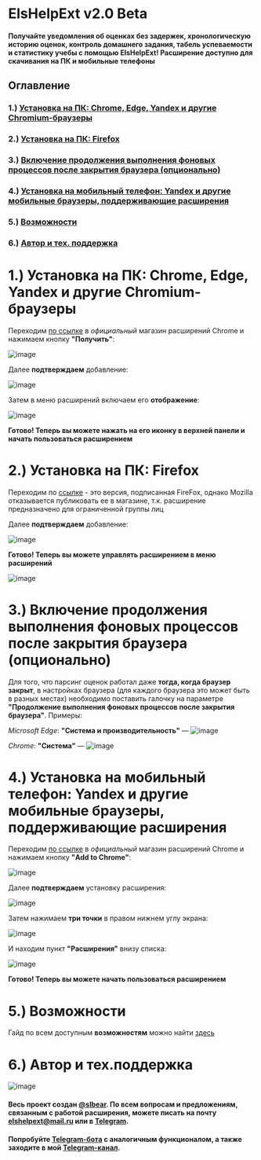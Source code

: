 # ElsHelpExt v2.0 Beta
#### Получайте уведомления об оценках без задержек, хронологическую историю оценок, контроль домашнего задания, табель успеваемости и статистику учебы с помощью ElsHelpExt! Расширение доступно для скачивания на ПК и мобильные телефоны
## Оглавление
### 1.) [Установка на ПК: Chrome, Edge, Yandex и другие Chromium-браузеры](#пункт1)
### 2.) [Установка на ПК: Firefox](#пункт2)
### 3.) [Включение продолжения выполнения фоновых процессов после закрытия браузера (опционально)](#пункт30)
### 4.) [Установка на мобильный телефон: Yandex и другие мобильные браузеры, поддерживающие расширения](#пункт3)
### 5.) [Возможности](#пункт4)
### 6.) [Автор и тех. поддержка](#пункт5)


<a name="пункт1"></a> 
# 1.) Установка на ПК: Chrome, Edge, Yandex и другие Chromium-браузеры

Переходим [по ссылке](https://chromewebstore.google.com/detail/elshelp/bmdnfegelmgebfegdomphfckbplkgneg) в *официальный* магазин расширений Chrome и нажимаем кнопку **"Получить"**:

![image](https://github.com/user-attachments/assets/a552ceeb-31e0-4084-b4ff-a52f09fd0bfa)

Далее **подтверждаем** добавление:

![image](https://github.com/user-attachments/assets/d60faca1-a10a-4245-99b7-52861d716e1d)

Затем в меню расширений включаем его **отображение**:

![image](https://github.com/user-attachments/assets/b6f6b745-64cb-44fb-8581-a3bb7f4d5964)

**Готово! Теперь вы можете нажать на его иконку в верхней панели и начать пользоваться расширением**

<a name="пункт2"></a>
# 2.) Установка на ПК: Firefox

Переходим по [ссылке](https://slbear.pythonanywhere.com/foxelshelp) - это версия, подписанная FireFox, однако Mozilla отказывается публиковать ее в магазине, т.к. расширение предназначено для ограниченной группы лиц

Далее **подтверждаем** добавление:

![image](https://github.com/user-attachments/assets/cc5b25cb-d1aa-484e-90e7-83ae4d4ecb17)

**Готово! Теперь вы можете управлять расширением в меню расширений**

![image](https://github.com/user-attachments/assets/9a33c173-41f9-4500-a6c1-9f838ba193a4)

<a name="пункт30"></a>
# 3.) Включение продолжения выполнения фоновых процессов после закрытия браузера (опционально)
Для того, что парсинг оценок работал даже **тогда, когда браузер закрыт**, в настройках браузера (для каждого браузера это может быть в разных местах) необходимо поставить галочку на параметре **"Продолжение выполнения фоновых процессов после закрытия браузера"**. Примеры:

*Microsoft Edge*: **"Система и производительность"** —  ![image](https://github.com/user-attachments/assets/3ed04dfa-2b3c-4cca-bf3d-e3c8ffb4489a)

*Chrome*: **"Система"** — ![image](https://github.com/user-attachments/assets/f6c1d8d6-233d-473e-8502-f1e32d5a8305)



<a name="пункт3"></a>
# 4.) Установка на мобильный телефон: Yandex и другие мобильные браузеры, поддерживающие расширения

Переходим [по ссылке](https://chromewebstore.google.com/detail/elshelp/bmdnfegelmgebfegdomphfckbplkgneg) в *официальный* магазин расширений Chrome и нажимаем кнопку **"Add to Chrome"**:

![image](https://github.com/user-attachments/assets/01510c71-ec6c-437c-b570-eaf14a8675f8)

Далее **подтверждаем** установку расширения: 

![image](https://github.com/user-attachments/assets/7940a302-5d47-47fc-bd99-3b3bd26b408f)

Затем нажимаем **три точки** в правом нижнем углу экрана:

![image](https://github.com/user-attachments/assets/13f201ba-bd3c-4459-a1a4-d26dc93fff35)

И находим пункт **"Расширения"** внизу списка:

![image](https://github.com/user-attachments/assets/2ece6895-f0a0-45e9-8ae9-5def135fc7f1)

**Готово! Теперь вы можете начать пользоваться расширением**

<a name="пункт4"></a> 
# 5.) Возможности
Гайд по всем доступным **возможностям** можно найти [здесь](https://github.com/theslothbear/ElsHelpExt)

<a name="пункт5"></a>
# 6.) Автор и тех.поддержка

![image](https://github.com/user-attachments/assets/964b1faa-997d-4ef9-b2ec-337ae196c982)


#### Весь проект создан [@slbear](https://t.me/slbear). По всем вопросам и предложениям, связанным с работой расширения, можете писать на почту elshelpext@mail.ru или в [Telegram](https://t.me/slbear).
#### Попробуйте [Telegram-бота](https://t.me/elschool_help_bot) с аналогичным функционалом, а также заходите в мой [Telegram-канал](https://t.me/slbden).



